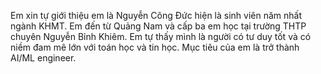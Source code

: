 Em xin tự giới thiệu em là Nguyễn Công Đức hiện là sinh viên năm nhất ngành KHMT. Em đến từ Quảng Nam và cấp ba em học tại trường THTP chuyên Nguyễn Bỉnh Khiêm. Em tự thấy mình là người có tư duy tốt và có niềm đam mê lớn với toán học và tin học. Mục tiêu của em là trở thành AI/ML engineer.
